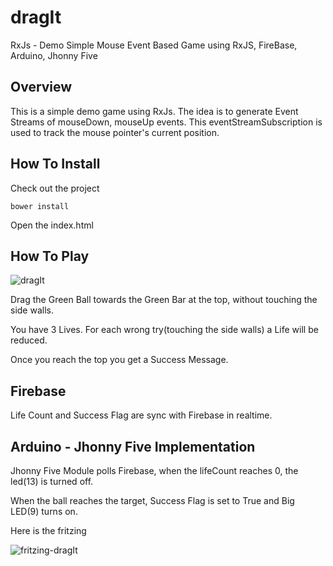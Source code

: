 # dragIt
RxJs - Demo
Simple Mouse Event Based Game using RxJS, FireBase, Arduino, Jhonny Five

## Overview
This is a simple demo game using RxJs. The idea is to generate Event Streams of mouseDown, mouseUp events. This eventStreamSubscription is used to track the mouse pointer's current position.

## How To Install

Check out the project

````
bower install
````

Open the index.html

## How To Play

![dragIt](http://fritzing.org/media/fritzing-repo/projects/d/drag-it/images/dragIt.png)

Drag the Green Ball towards the Green Bar at the top, without touching the side walls.

You have 3 Lives. For each wrong try(touching the side walls) a Life will be reduced. 

Once you reach the top you get a Success Message.

## Firebase

Life Count and Success Flag are sync with Firebase in realtime.

## Arduino - Jhonny Five Implementation

Jhonny Five Module polls Firebase, when the lifeCount reaches 0, the led(13) is turned off.

When the ball reaches the target, Success Flag is set to True and Big LED(9) turns on.

Here is the fritzing

![fritzing-dragIt](http://i.imgur.com/oGW1Efq.png)




